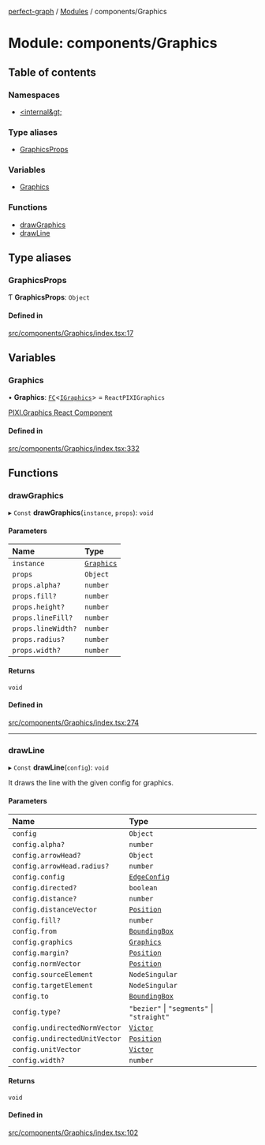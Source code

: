 [perfect-graph](../README.md) / [Modules](../modules.md) / components/Graphics

# Module: components/Graphics

## Table of contents

### Namespaces

- [&lt;internal\&gt;](components_Graphics._internal_.md)

### Type aliases

- [GraphicsProps](components_Graphics.md#graphicsprops)

### Variables

- [Graphics](components_Graphics.md#graphics)

### Functions

- [drawGraphics](components_Graphics.md#drawgraphics)
- [drawLine](components_Graphics.md#drawline)

## Type aliases

### GraphicsProps

Ƭ **GraphicsProps**: `Object`

#### Defined in

[src/components/Graphics/index.tsx:17](https://github.com/MaastrichtU-IDS/perfect-graph/blob/27ebaf3/src/components/Graphics/index.tsx#L17)

## Variables

### Graphics

• **Graphics**: [`FC`](components_ClusterNodeContainer._internal_.md#fc)<[`IGraphics`](components_Graphics._internal_.md#igraphics)\> = `ReactPIXIGraphics`

[PIXI.Graphics React Component](https://reactpixi.org/components/graphics)

#### Defined in

[src/components/Graphics/index.tsx:332](https://github.com/MaastrichtU-IDS/perfect-graph/blob/27ebaf3/src/components/Graphics/index.tsx#L332)

## Functions

### drawGraphics

▸ `Const` **drawGraphics**(`instance`, `props`): `void`

#### Parameters

| Name | Type |
| :------ | :------ |
| `instance` | [`Graphics`](../classes/components_EdgeContainer._internal_.Graphics.md) |
| `props` | `Object` |
| `props.alpha?` | `number` |
| `props.fill?` | `number` |
| `props.height?` | `number` |
| `props.lineFill?` | `number` |
| `props.lineWidth?` | `number` |
| `props.radius?` | `number` |
| `props.width?` | `number` |

#### Returns

`void`

#### Defined in

[src/components/Graphics/index.tsx:274](https://github.com/MaastrichtU-IDS/perfect-graph/blob/27ebaf3/src/components/Graphics/index.tsx#L274)

___

### drawLine

▸ `Const` **drawLine**(`config`): `void`

It draws the line with the given config for graphics.

#### Parameters

| Name | Type |
| :------ | :------ |
| `config` | `Object` |
| `config.alpha?` | `number` |
| `config.arrowHead?` | `Object` |
| `config.arrowHead.radius?` | `number` |
| `config.config` | [`EdgeConfig`](components_EdgeContainer._internal_.md#edgeconfig) |
| `config.directed?` | `boolean` |
| `config.distance?` | `number` |
| `config.distanceVector` | [`Position`](components_Container._internal_.md#position) |
| `config.fill?` | `number` |
| `config.from` | [`BoundingBox`](components_ClusterNodeContainer._internal_.md#boundingbox) |
| `config.graphics` | [`Graphics`](../classes/components_EdgeContainer._internal_.Graphics.md) |
| `config.margin?` | [`Position`](components_Container._internal_.md#position) |
| `config.normVector` | [`Position`](components_Container._internal_.md#position) |
| `config.sourceElement` | `NodeSingular` |
| `config.targetElement` | `NodeSingular` |
| `config.to` | [`BoundingBox`](components_ClusterNodeContainer._internal_.md#boundingbox) |
| `config.type?` | ``"bezier"`` \| ``"segments"`` \| ``"straight"`` |
| `config.undirectedNormVector` | [`Victor`](../classes/components_EdgeContainer._internal_.Victor.md) |
| `config.undirectedUnitVector` | [`Position`](components_Container._internal_.md#position) |
| `config.unitVector` | [`Victor`](../classes/components_EdgeContainer._internal_.Victor.md) |
| `config.width?` | `number` |

#### Returns

`void`

#### Defined in

[src/components/Graphics/index.tsx:102](https://github.com/MaastrichtU-IDS/perfect-graph/blob/27ebaf3/src/components/Graphics/index.tsx#L102)
